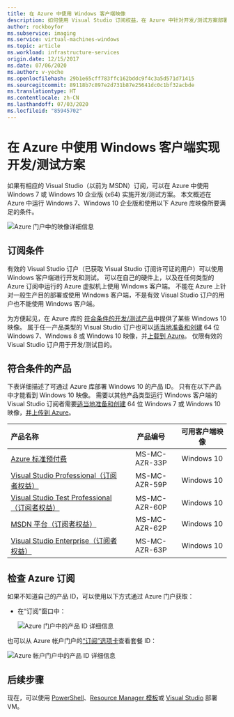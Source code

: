 ```yaml
---
title: 在 Azure 中使用 Windows 客户端映像
description: 如何使用 Visual Studio 订阅权益，在 Azure 中针对开发/测试方案部署 Windows 7、Windows 8 或 Windows 10
author: rockboyfor
ms.subservice: imaging
ms.service: virtual-machines-windows
ms.topic: article
ms.workload: infrastructure-services
origin.date: 12/15/2017
ms.date: 07/06/2020
ms.author: v-yeche
ms.openlocfilehash: 29b1e65cff783ffc162bddc9f4c3a5d571d71415
ms.sourcegitcommit: 89118b7c897e2d731b87e25641dc0c1bf32acbde
ms.translationtype: HT
ms.contentlocale: zh-CN
ms.lasthandoff: 07/03/2020
ms.locfileid: "85945702"
---
```

<!--Verified successfully-->
# <a name="use-windows-client-in-azure-for-devtest-scenarios"></a>在 Azure 中使用 Windows 客户端实现开发/测试方案
如果有相应的 Visual Studio（以前为 MSDN）订阅，可以在 Azure 中使用 Windows 7 或 Windows 10 企业版 (x64) 实施开发/测试方案。 本文概述在 Azure 中运行 Windows 7、Windows 10 企业版和使用以下 Azure 库映像所要满足的条件。

<!--Not Available on Windows 8 AND  Windows 8.1 -->

![Azure 门户中的映像详细信息](./media/client-images/windows-client-msdn-images.png) 

<!--Not Available on > [!NOTE]-->
<!--Not Available on Windows 10 1709 in the images-->


## <a name="subscription-eligibility"></a>订阅条件
有效的 Visual Studio 订户（已获取 Visual Studio 订阅许可证的用户）可以使用 Windows 客户端进行开发和测试。 可以在自己的硬件上，以及在任何类型的 Azure 订阅中运行的 Azure 虚拟机上使用 Windows 客户端。 不能在 Azure 上针对一般生产目的部署或使用 Windows 客户端，不是有效 Visual Studio 订户的用户也不能使用 Windows 客户端。

为方便起见，在 Azure 库的 [符合条件的开发/测试产品](#eligible-offers)中提供了某些 Windows 10 映像。 属于任一产品类型的 Visual Studio 订户也可以[适当地准备和创建](prepare-for-upload-vhd-image.md) 64 位 Windows 7、Windows 8 或 Windows 10 映像，并[上载到 Azure](upload-generalized-managed.md)。 仅限有效的 Visual Studio 订户用于开发/测试目的。

## <a name="eligible-offers"></a>符合条件的产品
下表详细描述了可通过 Azure 库部署 Windows 10 的产品 ID。 只有在以下产品中才能看到 Windows 10 映像。 需要以其他产品类型运行 Windows 客户端的 Visual Studio 订阅者需要[适当地准备和创建](prepare-for-upload-vhd-image.md) 64 位 Windows 7 或 Windows 10 映像，[并上传到 Azure](upload-generalized-managed.md)。

<!--Not Available on Windows 8-->

<!--MOONCAKE CUSTOMIZE ON 05/22/2020-->

| 产品名称 | 产品编号 | 可用客户端映像 |
|:--- |:---:|:---:|
| [Azure 标准预付费](https://www.azure.cn/offers/ms-mc-arz-33p/) |MS-MC-AZR-33P|Windows 10 |
| [Visual Studio Professional（订阅者权益）](https://www.azure.cn/offers/ms-mc-arz-msdn/) |MS-MC-AZR-59P |Windows 10 |
| [Visual Studio Test Professional（订阅者权益）](https://www.azure.cn/offers/ms-mc-arz-msdn/) |MS-MC-AZR-60P |Windows 10 |
| [MSDN 平台（订阅者权益）](https://www.azure.cn/offers/ms-mc-arz-msdn/) |MS-MC-AZR-62P |Windows 10 |
| [Visual Studio Enterprise（订阅者权益）](https://www.azure.cn/offers/ms-mc-arz-msdn/) |MS-MC-AZR-63P |Windows 10 |

<!--MOONCAKE CUSTOMIZE ON 05/22/2020-->

## <a name="check-your-azure-subscription"></a>检查 Azure 订阅
如果不知道自己的产品 ID，可以使用以下方式通过 Azure 门户获取：  

- 在“订阅”窗口中：

    ![Azure 门户中的产品 ID 详细信息](./media/client-images/offer-id-azure-portal.png) 

    <!--Not Available on - Or, click **Billing** and then click your subscription ID. The offer ID appears in the *Billing* window.-->

也可以从 Azure 帐户门户的[“订阅”选项卡](https://account.windowsazure.cn/Subscriptions)查看套餐 ID：

![Azure 帐户门户中的产品 ID 详细信息](./media/client-images/offer-id-azure-account-portal.png) 

## <a name="next-steps"></a>后续步骤
现在，可以使用 [PowerShell](quick-create-powershell.md)、[Resource Manager 模板](ps-template.md)或 [Visual Studio](../../vs-azure-tools-resource-groups-deployment-projects-create-deploy.md) 部署 VM。

<!-- Update_Description: new article about client images -->
<!--NEW.date: 06/01/2020-->